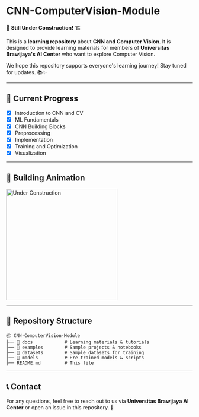 # CNN-ComputerVision-Module

🚀 **Still Under Construction!** 🏗️  

This is a **learning repository** about **CNN and Computer Vision**. It is designed to provide learning materials for members of **Universitas Brawijaya's AI Center** who want to explore Computer Vision.  

We hope this repository supports everyone's learning journey! Stay tuned for updates. 📚✨  

---  

## 📌 Current Progress
- [x] Introduction to CNN and CV
- [x] ML Fundamentals
- [x] CNN Building Blocks
- [x] Preprocessing
- [x] Implementation
- [x] Training and Optimization
- [x] Visualization

---

## 🚧 Building Animation
<img src="https://media.giphy.com/media/jAYUbVXgESSti/giphy.gif" width="300" alt="Under Construction">

---  

## 📂 Repository Structure
```
📦 CNN-ComputerVision-Module
├── 📁 docs            # Learning materials & tutorials
├── 📁 examples        # Sample projects & notebooks
├── 📁 datasets        # Sample datasets for training
├── 📁 models          # Pre-trained models & scripts
├── README.md         # This file
```

---


## 📞 Contact
For any questions, feel free to reach out to us via **Universitas Brawijaya AI Center** or open an issue in this repository. 🚀
